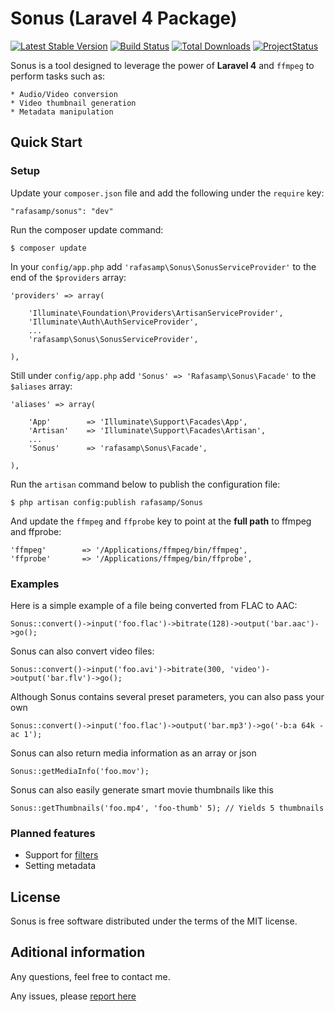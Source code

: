 # Sonus (Laravel 4 Package)
[![Latest Stable Version](https://poser.pugx.org/rafasamp/sonus/v/stable.png)](https://packagist.org/packages/rafasamp/sonus)
[![Build Status](https://travis-ci.org/rafasamp/sonus.png?branch=master)](https://travis-ci.org/rafasamp/sonus)
[![Total Downloads](https://poser.pugx.org/rafasamp/sonus/downloads.png)](https://packagist.org/packages/rafasamp/sonus)
[![ProjectStatus](http://stillmaintained.com/rafasamp/sonus.png)](http://stillmaintained.com/rafasamp/sonus)

Sonus is a tool designed to leverage the power of **Laravel 4** and `ffmpeg` to perform tasks such as:

    * Audio/Video conversion
    * Video thumbnail generation
    * Metadata manipulation

## Quick Start

### Setup

Update your `composer.json` file and add the following under the `require` key:

	"rafasamp/sonus": "dev"

Run the composer update command:

	$ composer update

In your `config/app.php` add `'rafasamp\Sonus\SonusServiceProvider'` to the end of the `$providers` array:

    'providers' => array(

        'Illuminate\Foundation\Providers\ArtisanServiceProvider',
        'Illuminate\Auth\AuthServiceProvider',
        ...
        'rafasamp\Sonus\SonusServiceProvider',

    ),

Still under `config/app.php` add `'Sonus' => 'Rafasamp\Sonus\Facade'` to the `$aliases` array:

    'aliases' => array(

        'App'        => 'Illuminate\Support\Facades\App',
        'Artisan'    => 'Illuminate\Support\Facades\Artisan',
        ...
        'Sonus'      => 'rafasamp\Sonus\Facade',

    ),

Run the `artisan` command below to publish the configuration file:

	$ php artisan config:publish rafasamp/Sonus

And update the `ffmpeg` and `ffprobe` key to point at the __full path__ to ffmpeg and ffprobe:

	'ffmpeg'        => '/Applications/ffmpeg/bin/ffmpeg',
    'ffprobe'       => '/Applications/ffmpeg/bin/ffprobe',

### Examples

Here is a simple example of a file being converted from FLAC to AAC:

	Sonus::convert()->input('foo.flac')->bitrate(128)->output('bar.aac')->go();

Sonus can also convert video files:

	Sonus::convert()->input('foo.avi')->bitrate(300, 'video')->output('bar.flv')->go();

Although Sonus contains several preset parameters, you can also pass your own

	Sonus::convert()->input('foo.flac')->output('bar.mp3')->go('-b:a 64k -ac 1');

Sonus can also return media information as an array or json

    Sonus::getMediaInfo('foo.mov');

Sonus can also easily generate smart movie thumbnails like this

    Sonus::getThumbnails('foo.mp4', 'foo-thumb' 5); // Yields 5 thumbnails

### Planned features

* Support for [filters](http://ffmpeg.mplayerhq.hu/ffmpeg-filters.html)
* Setting metadata

## License

Sonus is free software distributed under the terms of the MIT license.

## Aditional information

Any questions, feel free to contact me.

Any issues, please [report here](https://github.com/rafasamp/sonus/issues)